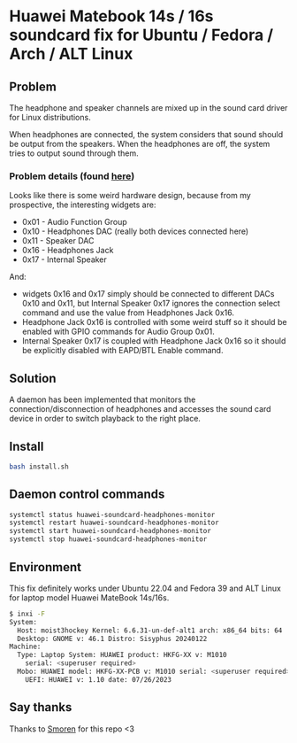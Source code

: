 # Huawei Matebook 14s / 16s soundcard fix for Ubuntu / Fedora / Arch / ALT Linux

## Problem

The headphone and speaker channels are mixed up in the sound card driver for Linux distributions.

When headphones are connected, the system considers that sound should be output from the speakers. When the headphones are off, the system tries to output sound through them.

### Problem details (found [here](https://github.com/thesofproject/linux/issues/3350#issuecomment-1301070327))

Looks like there is some weird hardware design, because from my prospective, the interesting widgets are:
* 0x01 - Audio Function Group
* 0x10 - Headphones DAC (really both devices connected here)
* 0x11 - Speaker DAC
* 0x16 - Headphones Jack
* 0x17 - Internal Speaker

And:

* widgets 0x16 and 0x17 simply should be connected to different DACs 0x10 and 0x11, but Internal Speaker 0x17 ignores the connection select command and use the value from Headphones Jack 0x16.
* Headphone Jack 0x16 is controlled with some weird stuff so it should be enabled with GPIO commands for Audio Group 0x01.
* Internal Speaker 0x17 is coupled with Headphone Jack 0x16 so it should be explicitly disabled with EAPD/BTL Enable command.

## Solution

A daemon has been implemented that monitors the connection/disconnection of headphones and accesses the sound card device in order to switch playback to the right place.

## Install

```bash
bash install.sh
```

## Daemon control commands
```bash
systemctl status huawei-soundcard-headphones-monitor
systemctl restart huawei-soundcard-headphones-monitor
systemctl start huawei-soundcard-headphones-monitor
systemctl stop huawei-soundcard-headphones-monitor
```

## Environment

This fix definitely works under Ubuntu 22.04 and Fedora 39 and ALT Linux for laptop model Huawei MateBook 14s/16s.

```bash
$ inxi -F
System:
  Host: moist3hockey Kernel: 6.6.31-un-def-alt1 arch: x86_64 bits: 64
  Desktop: GNOME v: 46.1 Distro: Sisyphus 20240122
Machine:
  Type: Laptop System: HUAWEI product: HKFG-XX v: M1010
    serial: <superuser required>
  Mobo: HUAWEI model: HKFG-XX-PCB v: M1010 serial: <superuser required>
    UEFI: HUAWEI v: 1.10 date: 07/26/2023
```

## Say thanks

Thanks to [Smoren](https://github.com/Smoren) for this repo <3
